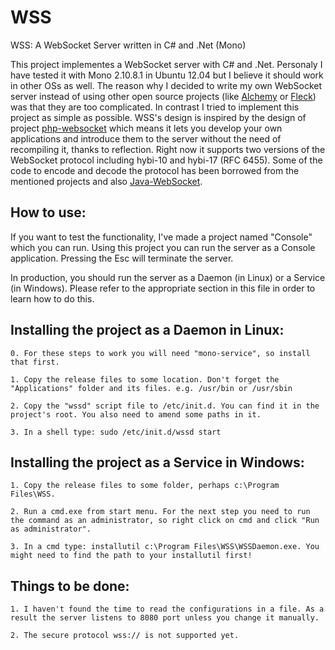 WSS
===

WSS: A WebSocket Server written in C# and .Net (Mono)

This project implementes a WebSocket server with C# and .Net. Personaly I have tested it with Mono 2.10.8.1 in Ubuntu 12.04
but I believe it should work in other OSs as well. The reason why I decided to write my own WebSocket server instead of
using other open source projects (like [Alchemy](https://github.com/Olivine-Labs/Alchemy-Websockets-Client-Library) or
[Fleck](https://github.com/statianzo/Fleck)) was that they are too complicated. In contrast I tried to implement this
project as simple as possible. WSS's design is inspired by the design of project
[php-websocket](https://github.com/nicokaiser/php-websocket) which means it lets you develop your own applications and
introduce them to the server without the need of recompiling it, thanks to reflection. Right now it supports two versions
of the WebSocket protocol including hybi-10 and hybi-17 (RFC 6455). Some of the code to encode and decode the protocol has
been borrowed from the mentioned projects and also [Java-WebSocket](https://github.com/TooTallNate/Java-WebSocket).

How to use:
-----------

If you want to test the functionality, I've made a project named "Console" which you can run. Using this project
you can run the server as a Console application. Pressing the Esc will terminate the server.

In production, you should run the server as a Daemon (in Linux) or a Service (in Windows). Please refer to the appropriate
section in this file in order to learn how to do this.

Installing the project as a Daemon in Linux:
--------------------------------------------

	0. For these steps to work you will need "mono-service", so install that first.

	1. Copy the release files to some location. Don't forget the "Applications" folder and its files. e.g. /usr/bin or /usr/sbin
	
	2. Copy the "wssd" script file to /etc/init.d. You can find it in the project's root. You also need to amend some paths in it.
	
	3. In a shell type: sudo /etc/init.d/wssd start

Installing the project as a Service in Windows:
-----------------------------------------------

	1. Copy the release files to some folder, perhaps c:\Program Files\WSS.
	
	2. Run a cmd.exe from start menu. For the next step you need to run the command as an administrator, so right click on cmd and click "Run as administrator".
	
	3. In a cmd type: installutil c:\Program Files\WSS\WSSDaemon.exe. You might need to find the path to your installutil first!

Things to be done:
------------------

	1. I haven't found the time to read the configurations in a file. As a result the server listens to 8080 port unless you change it manually.

	2. The secure protocol wss:// is not supported yet.

